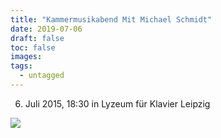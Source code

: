 ```yaml
---
title: "Kammermusikabend Mit Michael Schmidt"
date: 2019-07-06
draft: false
toc: false
images:
tags: 
  - untagged
---
```


6. Juli 2015, 18:30 in Lyzeum für Klavier Leipzig

![](/images/20150704-kammermusikabend.png)
